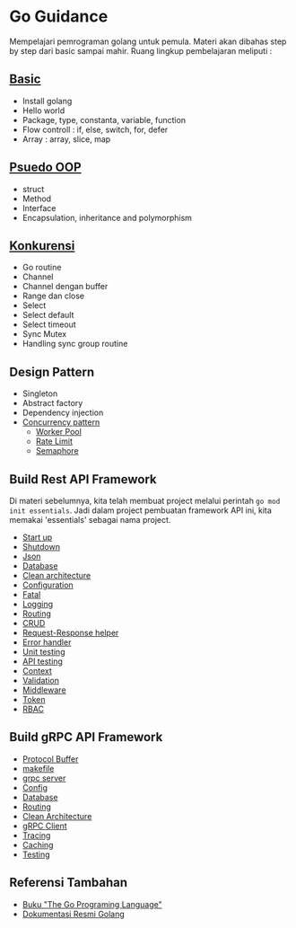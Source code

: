 # Go Guidance

Mempelajari pemrograman golang untuk pemula. Materi akan dibahas step by step dari basic sampai mahir. Ruang lingkup pembelajaran meliputi :

## [Basic](golang-fundamental/basic.md)

* Install golang
* Hello world
* Package, type, constanta, variable, function
* Flow controll : if, else, switch, for, defer
* Array : array, slice, map

## [Psuedo OOP](golang-fundamental/pseudo_oop.md)

* struct
* Method
* Interface
* Encapsulation, inheritance and polymorphism

## [Konkurensi](golang-fundamental/konkurensi.md)

* Go routine
* Channel
* Channel dengan buffer
* Range dan close
* Select
* Select default
* Select timeout
* Sync Mutex
* Handling sync group routine

## Design Pattern

* Singleton
* Abstract factory
* Dependency injection
* [Concurrency pattern](desaign-pattern/concurrency-pattern.md)
    - [Worker Pool](desaign-pattern/worker-pool.md)
    - [Rate Limit](desaign-pattern/rate-limit.md)
    - [Semaphore](desaign-pattern/sempahore.md)

## Build Rest API Framework

Di materi sebelumnya, kita telah membuat project melalui perintah `go mod init essentials`. Jadi dalam project pembuatan framework API ini, kita memakai 'essentials' sebagai nama project.

* [Start up](build-rest-api-framework/start-up.md)
* [Shutdown](build-rest-api-framework/shutdown.md)
* [Json](build-rest-api-framework/json.md)
* [Database](build-rest-api-framework/database.md)
* [Clean architecture](build-rest-api-framework/clean-architecture.md)
* [Configuration](build-rest-api-framework/configuration.md)
* [Fatal](build-rest-api-framework/fatal.md)
* [Logging](build-rest-api-framework/logging.md)
* [Routing](build-rest-api-framework/routing.md)
* [CRUD](build-rest-api-framework/crud.md)
* [Request-Response helper](build-rest-api-framework/request-response-helper.md)
* [Error handler](build-rest-api-framework/error-handler.md)
* [Unit testing](build-rest-api-framework/unit-testing.md)
* [API testing](build-rest-api-framework/api-testing.md)
* [Context](build-rest-api-framework/context.md)
* [Validation](build-rest-api-framework/validation.md)
* [Middleware](build-rest-api-framework/middleware.md)
* [Token](build-rest-api-framework/token.md)
* [RBAC](build-rest-api-framework/rbac.md)

## Build gRPC API Framework

* [Protocol Buffer](grpc-framework/grpc-protobuf.md)
* [makefile](grpc-framework/makefile.md)
* [grpc server](grpc-framework/grpc-server.md)
* [Config](grpc-framework/grpc-config.md)
* [Database](grpc-framework/grpc-database.md)
* [Routing](grpc-framework/grpc-routing.md)
* [Clean Architecture](grpc-framework/grpc-clean-architecture.md)
* [gRPC Client](grpc-framework/grpc-client.md)
* [Tracing](grpc-framework/grpc-tracing.md)
* [Caching](grpc-framework/grpc-caching.md)
* [Testing](grpc-framework/grpc-testing.md)

## Referensi Tambahan 

* [Buku "The Go Programing Language"](https://www.gopl.io/)
* [Dokumentasi Resmi Golang](https://golang.org/doc/)